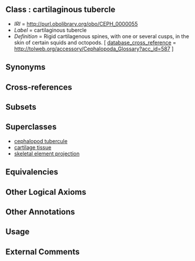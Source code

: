 
## Class : cartilaginous tubercle

 * *IRI* = http://purl.obolibrary.org/obo/CEPH_0000055
 * *Label* = cartilaginous tubercle
 * *Definition* = Rigid cartilagenous spines, with one or several cusps, in the skin of certain squids and octopods. [ [database_cross_reference](../../ef/oboInOwl#hasDbXref.md) = http://tolweb.org/accessory/Cephalopoda_Glossary?acc_id=587 ]

## Synonyms


## Cross-references


## Subsets


## Superclasses

 * [cephalopod tubercule](../../CEPH/70/CEPH_0000270.md)
 * [cartilage tissue](../../UBERON/18/UBERON_0002418.md)
 * [skeletal element projection](../../UBERON/00/UBERON_4100000.md)

## Equivalencies


## Other Logical Axioms


## Other Annotations


## Usage


## External Comments

